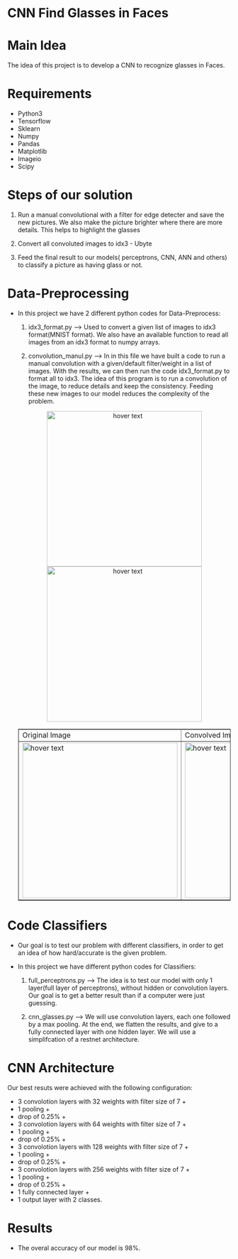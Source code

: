 # CNN Find Glasses in Faces

# Main Idea

The idea of this project is to develop a CNN to recognize glasses in Faces.

# Requirements

* Python3
* Tensorflow
* Sklearn
* Numpy
* Pandas
* Matplotlib
* Imageio
* Scipy

# Steps of our solution

1) Run a manual convolutional with a filter for edge detecter and save the new pictures. We also make the picture brighter where there are more details. This helps to highlight the glasses

2) Convert all convoluted images to idx3 - Ubyte 

3) Feed the final result to our models( perceptrons, CNN, ANN and others) to classify a picture as having glass or not.


# Data-Preprocessing

* In this project we have 2 different python codes for Data-Preprocess:

  1) idx3_format.py --> Used to convert a given list of images to idx3 format(MNIST format). We also have an available function to read all images from an idx3 format to numpy arrays.

  2) convolution_manul.py --> In in this file we have built a code to run a manual convolution with a given/default filter/weight in a list of images. With the results, we can then run the code idx3_format.py to format all to idx3. The idea of this program is to run a convolution of the image, to reduce details and keep the consistency. Feeding these new images to our model reduces the complexity of the problem.
  <p align="center">
  <img src="https://github.com/thiagosantos1/CNN_Find_Glasses/blob/master/dataset/conv_tests/original_0.png" width="350" title="hover text">
   <img src="https://github.com/thiagosantos1/CNN_Find_Glasses/blob/master/dataset/conv_tests/original_1.png" width="350" title="hover text">
  </p>

  <table border=1>
     <tr align='left'>
        <td>Original Image</td>                    
        <td>Convolved Image</td>                    
        <td>Label</td>                    
     </tr>
     <tr align='left' > 
        <td><img src="https://github.com/thiagosantos1/CNN_Find_Glasses/blob/master/dataset/conv_tests/original_0.png" width="350" title="hover text"></td>         
       <td><img src="https://github.com/thiagosantos1/CNN_Find_Glasses/blob/master/dataset/conv_tests/original_1.png" width="350" title="hover text"></td>
       <td>Not Using Glasses</td> 
     </tr>
  </table>
  
# Code Classifiers

* Our goal is to test our problem with different classifiers, in order to get an idea of how hard/accurate is the given problem. 

* In this project we have different python codes for Classifiers:

  1) full_perceptrons.py --> The idea is to test our model with only 1 layer(full layer of perceptrons), without hidden or convolution layers. Our goal is to get a better result than if a computer were just guessing.

  2) cnn_glasses.py --> We will use convolution layers, each one followed by a max pooling. At the end, we flatten the results, and give to a fully connected layer with one hidden layer. We will use a simplifcation of a restnet architecture.
 
# CNN Architecture
Our best resuts were achieved with the following configuration:
* 3 convolotion layers with 32 weights with filter size of 7 +
* 1 pooling +
* drop of 0.25% +
* 3 convolotion layers with 64 weights with filter size of 7 +
* 1 pooling +
* drop of 0.25% +
* 3 convolotion layers with 128 weights with filter size of 7 +
* 1 pooling +
* drop of 0.25% +
* 3 convolotion layers with 256 weights with filter size of 7 +
* 1 pooling +
* drop of 0.25% +
* 1 fully connected layer +
* 1 output layer with 2 classes.



# Results

* The overal accuracy of our model is 98%.
